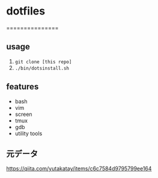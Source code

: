 # dotfiles
===============
## usage

1. `git clone [this repo]`
2. `./bin/dotsinstall.sh`

## features

- bash
- vim
- screen
- tmux
- gdb
- utility tools

## 元データ
https://qiita.com/yutakatay/items/c6c7584d9795799ee164
